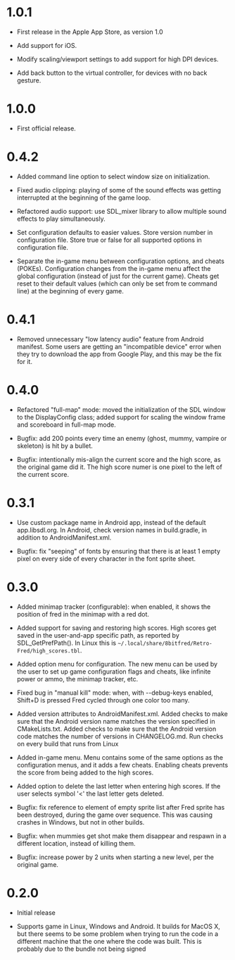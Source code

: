 # 1.0.1

* First release in the Apple App Store, as version 1.0

* Add support for iOS.

* Modify scaling/viewport settings to add support for high DPI devices.

* Add back button to the virtual controller, for devices with no back gesture.

# 1.0.0

* First official release.

# 0.4.2

* Added command line option to select window size on initialization.

* Fixed audio clipping: playing of some of the sound effects was getting interrupted at
  the beginning of the game loop.

* Refactored audio support: use SDL_mixer library to allow multiple sound effects to play
  simultaneously.

* Set configuration defaults to easier values. Store version number in configuration file.
  Store true or false for all supported options in configuration file.

* Separate the in-game menu between configuration options, and cheats (POKEs).
  Configuration changes from the in-game menu affect the global configuration (instead of
  just for the current game). Cheats get reset to their default values (which can only be
  set from te command line) at the beginning of every game.

# 0.4.1

* Removed unnecessary "low latency audio" feature from Android manifest. Some users are
  getting an "incompatible device" error when they try to download the app from Google
  Play, and this may be the fix for it.

# 0.4.0

* Refactored "full-map" mode: moved the initialization of the SDL window to the
  DisplayConfig class; added support for scaling the window frame and scoreboard in
  full-map mode.

* Bugfix: add 200 points every time an enemy (ghost, mummy, vampire or skeleton) is hit by
  a bullet.

* Bugfix: intentionally mis-align the current score and the high score, as the original
  game did it. The high score numer is one pixel to the left of the current score.

# 0.3.1

* Use custom package name in Android app, instead of the default app.libsdl.org. In
  Android, check version names in build.gradle, in addition to AndroidManifest.xml.

* Bugfix: fix "seeping" of fonts by ensuring that there is at least 1 empty pixel on every
  side of every character in the font sprite sheet.

# 0.3.0

* Added minimap tracker (configurable): when enabled, it shows the position of fred in the
  minimap with a red dot.

* Added support for saving and restoring high scores. High scores get saved in the
  user-and-app specific path, as reported by SDL_GetPrefPath(). In Linux this is
  `~/.local/share/8bitfred/Retro-Fred/high_scores.tbl`.

* Added option menu for configuration. The new menu can be used by the user to set up game
  configuration flags and cheats, like infinite power or ammo, the minimap tracker, etc.

* Fixed bug in "manual kill" mode: when, with --debug-keys enabled, Shift+D is pressed
  Fred cycled through one color too many.

* Added version attributes to AndroidManifest.xml. Added checks to make sure that the
  Android version name matches the version specified in CMakeLists.txt. Added checks to
  make sure that the Android version code matches the number of versions in CHANGELOG.md.
  Run checks on every build that runs from Linux

* Added in-game menu. Menu contains some of the same options as the configuration menus,
  and it adds a few cheats. Enabling cheats prevents the score from being added to the
  high scores.

* Added option to delete the last letter when entering high scores. If the user selects
  symbol '<' the last letter gets deleted.

* Bugfix: fix reference to element of empty sprite list after Fred sprite has been destroyed,
  during the game over sequence. This was causing crashes in Windows, but not in other
  builds.

* Bugfix: when mummies get shot make them disappear and respawn in a different location,
  instead of killing them.

* Bugfix: increase power by 2 units when starting a new level, per the original game.

# 0.2.0

* Initial release

* Supports game in Linux, Windows and Android. It builds for MacOS X, but there seems to
  be some problem when trying to run the code in a different machine that the one where
  the code was built. This is probably due to the bundle not being signed
